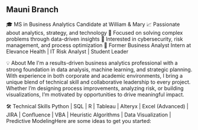 ## Mauni Branch


🎓 MS in Business Analytics Candidate at William & Mary
📈 Passionate about analytics, strategy, and technology
🧠 Focused on solving complex problems through data-driven insights
🔐 Interested in cybersecurity, risk management, and process optimization
💼 Former Business Analyst Intern at Elevance Health | IT Risk Analyst | Student Leader

💡 About Me
I'm a results-driven business analytics professional with a strong foundation in data analysis, machine learning, and strategic planning. With experience in both corporate and academic environments, I bring a unique blend of technical skill and collaborative leadership to every project. Whether I’m designing process improvements, analyzing risk, or building visualizations, I’m motivated by opportunities to drive meaningful impact.

🛠 Technical Skills
Python | SQL | R | Tableau | Alteryx | Excel (Advanced) | JIRA | Confluence | VBA | Heuristic Algorithms | Data Visualization | Predictive ModelingHere are some ideas to get you started:

